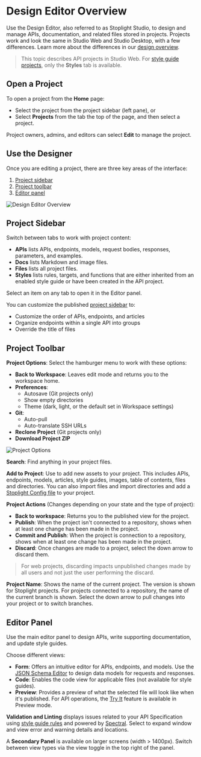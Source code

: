 # Design Editor Overview

Use the Design Editor, also referred to as Stoplight Studio, to design and manage APIs, documentation, and related files stored in projects. Projects work and look the same in Studio Web and Studio Desktop, with a few differences. Learn more about the differences in our [design overview](design-overview.md##studio-web-vs-studio-desktop).

> This topic describes API projects in Studio Web. For [style guide projects](api-design-editor.md), only the **Styles** tab is available.

## Open a Project

To open a project from the **Home** page:
   * Select the project from the project sidebar (left pane), or 
   * Select **Projects** from the tab the top of the page, and then select a project. 

Project owners, admins, and editors can select **Edit** to manage the project. 

## Use the Designer

Once you are editing a project, there are three key areas of the interface:
1. [Project sidebar](#project-sidebar)
2. [Project toolbar](#project-toolbar)
3. [Editor panel](#editor-panel)

![Design Editor Overview](https://stoplight.io/api/v1/projects/cHJqOjI/images/3eJur8Cy6RA)

## Project Sidebar

Switch between tabs to work with project content:

- **APIs** lists APIs, endpoints, models, request bodies, responses, parameters, and examples.
- **Docs** lists Markdown and image files.
- **Files** lists all project files.
- **Styles** lists rules, targets, and functions that are either inherited from an enabled style guide or have been created in the API project.

Select an item on any tab to open it in the Editor panel. 

You can customize the published [project sidebar](https://meta.stoplight.io/docs/platform/ZG9jOjIxOTkxNTkz-project-sidebar) to:

- Customize the order of APIs, endpoints, and articles
- Organize endpoints within a single API into groups
- Override the title of files

## Project Toolbar
<!-- The options in this section match the UI but go againt Vale rules -->

**Project Options**: Select the hamburger menu to work with these options:

* **Back to Workspace**: Leaves edit mode and returns you to the workspace home.
* **Preferences**: 
  - Autosave (Git projects only)
  - Show empty directories
  - Theme (dark, light, or the default set in Workspace settings)
* **Git**:
  - Auto-pull 
  - Auto-translate SSH URLs
  <!-- https://github.com/stoplightio/platform-docs/issues/159 created to better document Git settings at a later time -->
* **Reclone Project** (Git projects only)
* **Download Project ZIP**

<!-- focus: center -->
![Project Options](https://stoplight.io/api/v1/projects/cHJqOjI/images/9G0GkYCxwa8)

**Search**: Find anything in your project files. 

**Add to Project**: Use to add new assets to your project. This includes APIs, endpoints, models, articles, style guides, images, table of contents, files and directories. You can also import files and import directories and add a [Stoplight Config file](https://meta.stoplight.io/docs/platform/ZG9jOjE4ODEyNA-configure-projects) to your project. 

**Project Actions** (Changes depending on your state and the type of project):
  - **Back to workspace**: Returns you to the published view for the project.
  - **Publish**: When the project isn't connected to a repository, shows when at least one change has been made in the project. 
  - **Commit and Publish**: When the project is connection to a repository, shows when at least one change has been made in the project.  
  - **Discard**: Once changes are made to a project, select the down arrow to discard them. 
  > For web projects, discarding impacts unpublished changes made by all users and not just the user performing the discard.

**Project Name**: Shows the name of the current project. The version is shown for Stoplight projects. For projects connected to a repository, the name of the current branch is shown. Select the down arrow to pull changes into your project or to switch branches. 

## Editor Panel

Use the main editor panel to design APIs, write supporting documentation, and update style guides. 

Choose different views:
 - **Form**: Offers an intuitive editor for APIs, endpoints, and models. Use the [JSON Schema Editor](json-schema-editor.md) to design data models for requests and responses.
 - **Code**: Enables the code view for applicable files (not available for style guides).
 - **Preview**: Provides a preview of what the selected file will look like when it's published. For API operations, the [Try It](try-it.md) feature is available in Preview mode. 

 **Validation and Linting** displays issues related to your API Specification using [style guide rules](../2a.-style-guides/a.style-guide-projects.md) and powered by [Spectral](https://meta.stoplight.io/docs/spectral/ZG9jOjYx-overview). Select to expand window and view error and warning details and locations.

A **Secondary Panel** is available on larger screens (width > 1400px). Switch between view types via the view toggle in the top right of the panel.